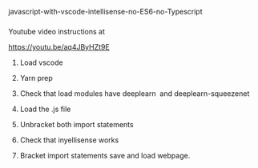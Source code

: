 javascript-with-vscode-intellisense-no-ES6-no-Typescript

###



Youtube video instructions at

https://youtu.be/aq4JByHZt9E


1. Load vscode

2. Yarn prep

3. Check that load modules have deeplearn  and deeplearn-squeezenet

4. Load the .js file

5. Unbracket both import statements

6. Check that inyellisense works

7. Bracket import statements save and load webpage.
